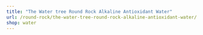 ```yaml
---
title: "The Water tree Round Rock Alkaline Antioxidant Water"
url: /round-rock/the-water-tree-round-rock-alkaline-antioxidant-water/
shop: water
---
```

